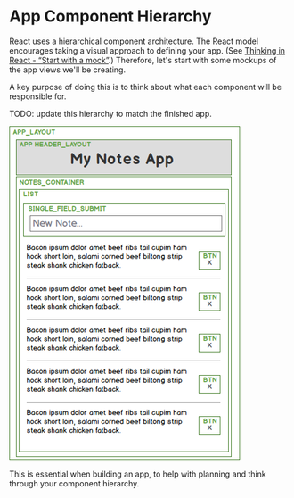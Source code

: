 # App Component Hierarchy

React uses a hierarchical component architecture.  The React model encourages taking a visual approach to defining your app.  (See [Thinking in React - “Start with a mock”](https://facebook.github.io/react/docs/thinking-in-react.html).) Therefore, let's start with some mockups of the app views we'll be creating.

A key purpose of doing this is to think about what each component will be responsible for.

TODO: update this hierarchy to match the finished app.


![preview app component hierarchy](https://raw.githubusercontent.com/CodeChron/fullstack-js-preview-docs/master/images/my-notes-app.png)

This is essential when building an app, to help with planning and think through your component hierarchy.  
